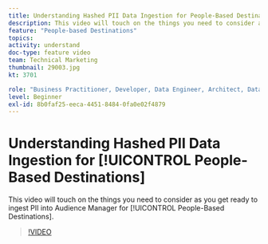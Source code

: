 ```yaml
---
title: Understanding Hashed PII Data Ingestion for People-Based Destinations
description: This video will touch on the things you need to consider as you get ready to ingest PII into Audience Manager for People-Based Destinations.
feature: "People-based Destinations"
topics: 
activity: understand
doc-type: feature video
team: Technical Marketing
thumbnail: 29003.jpg
kt: 3701

role: "Business Practitioner, Developer, Data Engineer, Architect, Data Architect, Administrator, Leader"
level: Beginner
exl-id: 8b0faf25-eeca-4451-8484-0fa0e02f4879
---
```

# Understanding Hashed PII Data Ingestion for [!UICONTROL People-Based Destinations]

This video will touch on the things you need to consider as you get ready to ingest PII into Audience Manager for [!UICONTROL People-Based Destinations].

>[!VIDEO](https://video.tv.adobe.com/v/29003/?quality=12)
